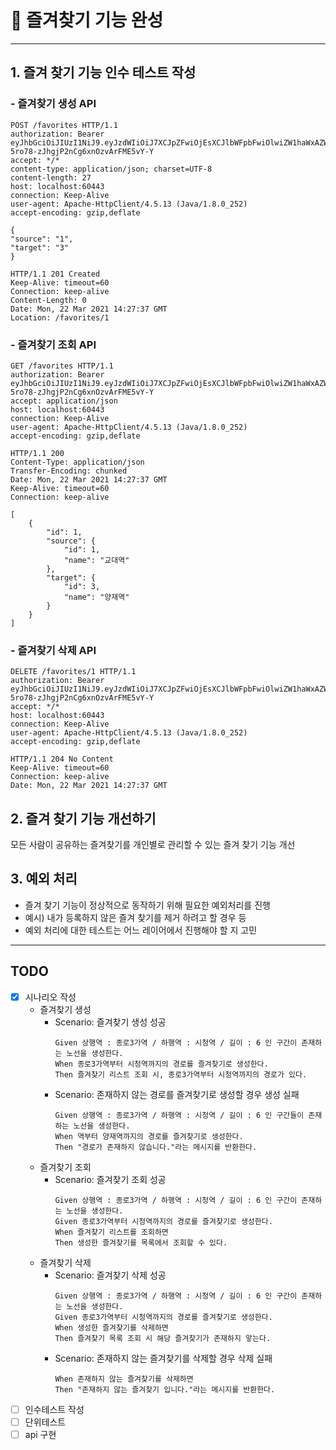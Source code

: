 # 🚀 즐겨찾기 기능 완성

---

## 1. 즐겨 찾기 기능 인수 테스트 작성
### -  즐겨찾기 생성 API
````
POST /favorites HTTP/1.1
authorization: Bearer eyJhbGciOiJIUzI1NiJ9.eyJzdWIiOiJ7XCJpZFwiOjEsXCJlbWFpbFwiOlwiZW1haWxAZW1haWwuY29tXCIsXCJwYXNzd29yZFwiOlwicGFzc3dvcmRcIixcImFnZVwiOjIwLFwicHJpbmNpcGFsXCI6XCJlbWFpbEBlbWFpbC5jb21cIixcImNyZWRlbnRpYWxzXCI6XCJwYXNzd29yZFwifSIsImlhdCI6MTYxNjQyMzI1NywiZXhwIjoxNjE2NDI2ODU3fQ.7PU1ocohHf-5ro78-zJhgjP2nCg6xnOzvArFME5vY-Y
accept: */*
content-type: application/json; charset=UTF-8
content-length: 27
host: localhost:60443
connection: Keep-Alive
user-agent: Apache-HttpClient/4.5.13 (Java/1.8.0_252)
accept-encoding: gzip,deflate

{
"source": "1",
"target": "3"
}
````

````
HTTP/1.1 201 Created
Keep-Alive: timeout=60
Connection: keep-alive
Content-Length: 0
Date: Mon, 22 Mar 2021 14:27:37 GMT
Location: /favorites/1
````

### - 즐겨찾기 조회 API
````
GET /favorites HTTP/1.1
authorization: Bearer eyJhbGciOiJIUzI1NiJ9.eyJzdWIiOiJ7XCJpZFwiOjEsXCJlbWFpbFwiOlwiZW1haWxAZW1haWwuY29tXCIsXCJwYXNzd29yZFwiOlwicGFzc3dvcmRcIixcImFnZVwiOjIwLFwicHJpbmNpcGFsXCI6XCJlbWFpbEBlbWFpbC5jb21cIixcImNyZWRlbnRpYWxzXCI6XCJwYXNzd29yZFwifSIsImlhdCI6MTYxNjQyMzI1NywiZXhwIjoxNjE2NDI2ODU3fQ.7PU1ocohHf-5ro78-zJhgjP2nCg6xnOzvArFME5vY-Y
accept: application/json
host: localhost:60443
connection: Keep-Alive
user-agent: Apache-HttpClient/4.5.13 (Java/1.8.0_252)
accept-encoding: gzip,deflate
````
````
HTTP/1.1 200 
Content-Type: application/json
Transfer-Encoding: chunked
Date: Mon, 22 Mar 2021 14:27:37 GMT
Keep-Alive: timeout=60
Connection: keep-alive

[
    {
        "id": 1,
        "source": {
            "id": 1,
            "name": "교대역"
        },
        "target": {
            "id": 3,
            "name": "양재역"
        }
    }
]
````
### - 즐겨찾기 삭제 API
````
DELETE /favorites/1 HTTP/1.1
authorization: Bearer eyJhbGciOiJIUzI1NiJ9.eyJzdWIiOiJ7XCJpZFwiOjEsXCJlbWFpbFwiOlwiZW1haWxAZW1haWwuY29tXCIsXCJwYXNzd29yZFwiOlwicGFzc3dvcmRcIixcImFnZVwiOjIwLFwicHJpbmNpcGFsXCI6XCJlbWFpbEBlbWFpbC5jb21cIixcImNyZWRlbnRpYWxzXCI6XCJwYXNzd29yZFwifSIsImlhdCI6MTYxNjQyMzI1NywiZXhwIjoxNjE2NDI2ODU3fQ.7PU1ocohHf-5ro78-zJhgjP2nCg6xnOzvArFME5vY-Y
accept: */*
host: localhost:60443
connection: Keep-Alive
user-agent: Apache-HttpClient/4.5.13 (Java/1.8.0_252)
accept-encoding: gzip,deflate
````
````
HTTP/1.1 204 No Content
Keep-Alive: timeout=60
Connection: keep-alive
Date: Mon, 22 Mar 2021 14:27:37 GMT
````
## 2. 즐겨 찾기 기능 개선하기
   모든 사람이 공유하는 즐겨찾기를 개인별로 관리할 수 있는 즐겨 찾기 기능 개선

## 3. 예외 처리
   - 즐겨 찾기 기능이 정상적으로 동작하기 위해 필요한 예외처리를 진행
   - 예시) 내가 등록하지 않은 즐겨 찾기를 제거 하려고 할 경우 등
   - 예외 처리에 대한 테스트는 어느 레이어에서 진행해야 할 지 고민

--- 
## TODO
- [x] 시나리오 작성
    - 즐겨찾기 생성
        - Scenario: 즐겨찾기 생성 성공
          ````
          Given 상행역 : 종로3가역 / 하행역 : 시청역 / 길이 : 6 인 구간이 존재하는 노선을 생성한다.          
          When 종로3가역부터 시청역까지의 경로를 즐겨찾기로 생성한다.                                         
          Then 즐겨찾기 리스트 조회 시, 종로3가역부터 시청역까지의 경로가 있다.                                 
          ````
        - Scenario: 존재하지 않는 경로를 즐겨찾기로 생성할 경우 생성 실패
          ````
          Given 상행역 : 종로3가역 / 하행역 : 시청역 / 길이 : 6 인 구간들이 존재하는 노선을 생성한다.         
          When 역부터 양재역까지의 경로를 즐겨찾기로 생성한다. 
          Then "경로가 존재하지 않습니다."라는 메시지를 반환한다.                                  
          ````    
    - 즐겨찾기 조회
        - Scenario: 즐겨찾기 조회 성공
          ````
          Given 상행역 : 종로3가역 / 하행역 : 시청역 / 길이 : 6 인 구간이 존재하는 노선을 생성한다.          
          Given 종로3가역부터 시청역까지의 경로를 즐겨찾기로 생성한다.     
          When 즐겨찾기 리스트를 조회하면
          Then 생성한 즐겨찾기를 목록에서 조회할 수 있다.                          
          ````
    - 즐겨찾기 삭제      
        - Scenario: 즐겨찾기 삭제 성공
          ````
          Given 상행역 : 종로3가역 / 하행역 : 시청역 / 길이 : 6 인 구간이 존재하는 노선을 생성한다.          
          Given 종로3가역부터 시청역까지의 경로를 즐겨찾기로 생성한다.     
          When 생성한 즐겨찾기를 삭제하면
          Then 즐겨찾기 목록 조회 시 해당 즐겨찾기가 존재하지 앟는다.                       
          ````   
        - Scenario: 존재하지 않는 즐겨찾기를 삭제할 경우 삭제 실패
          ````
          When 존재하지 않는 즐겨찾기를 삭제하면  
          Then "존재하지 않는 즐겨찾기 입니다."라는 메시지를 반환한다.  
          ````     
- [ ] 인수테스트 작성
- [ ] 단위테스트
- [ ] api 구현
